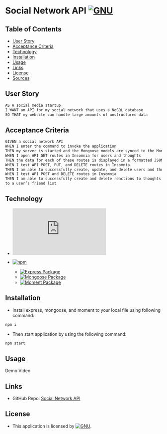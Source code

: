 # Social Network API [![GNU](https://img.shields.io/static/v1.svg?label=📃%20License&message=GNU&color=important)](./LICENSE)

## Table of Contents

* [User Story](#user-story)
* [Acceptance Criteria](#acceptance-criteria)
* [Technology](#technology)
* [Installation](#installation)
* [Usage](#usage)
* [Links](#links)
* [License](#license)
* [Sources](#sources)

## User Story

```md
AS A social media startup
I WANT an API for my social network that uses a NoSQL database
SO THAT my website can handle large amounts of unstructured data
```

## Acceptance Criteria

```md
GIVEN a social network API
WHEN I enter the command to invoke the application
THEN my server is started and the Mongoose models are synced to the MongoDB database
WHEN I open API GET routes in Insomnia for users and thoughts
THEN the data for each of these routes is displayed in a formatted JSON
WHEN I test API POST, PUT, and DELETE routes in Insomnia
THEN I am able to successfully create, update, and delete users and thoughts in my database
WHEN I test API POST and DELETE routes in Insomnia
THEN I am able to successfully create and delete reactions to thoughts and add and remove friends
to a user’s friend list
```

## Technology

* [![Node.js](https://img.shields.io/badge/Node.js®-v20.4.0-blue?logo=node.js)](https://nodejs.org/en)

* [![npm](https://img.shields.io/badge/npm-v9.8.0-blue?logo=npm)](https://docs.npmjs.com/cli/v9/)
  * [![Express Package](https://img.shields.io/badge/Express-4.18.2-green?logo=express)](https://www.npmjs.com/package/express)
  * [![Mongoose Package](https://img.shields.io/badge/Mongoose-7.5.0-green?logo=mysql)](https://www.npmjs.com/package/mongoose)
  * [![Moment Package](https://img.shields.io/badge/moment-2.29.4-green?logo=sequelize)](https://www.npmjs.com/package/moment)


## Installation

* Install express, mongoose, and moment to your local file using following command:

```bash
npm i
```

* Then start application by using the following command:

```bash
npm start
```

## Usage
Demo Video   



## Links

* GitHub Repo: [Social Network API](https://github.com/ceresmarkley/social-network-api)


## License

* This application is licensed by [![GNU](https://img.shields.io/static/v1.svg?label=📃%20License&message=GNU&color=important)](./LICENSE).